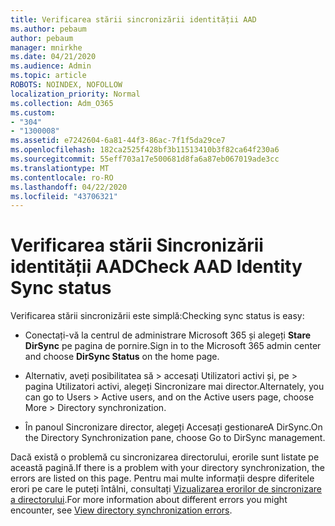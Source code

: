 ```yaml
---
title: Verificarea stării sincronizării identității AAD
ms.author: pebaum
author: pebaum
manager: mnirkhe
ms.date: 04/21/2020
ms.audience: Admin
ms.topic: article
ROBOTS: NOINDEX, NOFOLLOW
localization_priority: Normal
ms.collection: Adm_O365
ms.custom:
- "304"
- "1300008"
ms.assetid: e7242604-6a81-44f3-86ac-7f1f5da29ce7
ms.openlocfilehash: 182ca2525f428bf3b11513410b3f82ca64f230a6
ms.sourcegitcommit: 55eff703a17e500681d8fa6a87eb067019ade3cc
ms.translationtype: MT
ms.contentlocale: ro-RO
ms.lasthandoff: 04/22/2020
ms.locfileid: "43706321"
---
```

# <a name="check-aad-identity-sync-status"></a><span data-ttu-id="a0c84-102">Verificarea stării Sincronizării identității AAD</span><span class="sxs-lookup"><span data-stu-id="a0c84-102">Check AAD Identity Sync status</span></span>

<span data-ttu-id="a0c84-103">Verificarea stării sincronizării este simplă:</span><span class="sxs-lookup"><span data-stu-id="a0c84-103">Checking sync status is easy:</span></span>
  
- <span data-ttu-id="a0c84-104">Conectați-vă la centrul de administrare Microsoft 365 și alegeți **Stare DirSync** pe pagina de pornire.</span><span class="sxs-lookup"><span data-stu-id="a0c84-104">Sign in to the Microsoft 365 admin center and choose **DirSync Status** on the home page.</span></span>

- <span data-ttu-id="a0c84-105">Alternativ, aveți posibilitatea să \> accesați Utilizatori activi și, pe \> pagina Utilizatori activi, alegeți Sincronizare mai director.</span><span class="sxs-lookup"><span data-stu-id="a0c84-105">Alternately, you can go to Users \> Active users, and on the Active users page, choose More \> Directory synchronization.</span></span>

- <span data-ttu-id="a0c84-106">În panoul Sincronizare director, alegeți Accesați gestionareA DirSync.</span><span class="sxs-lookup"><span data-stu-id="a0c84-106">On the Directory Synchronization pane, choose Go to DirSync management.</span></span>

<span data-ttu-id="a0c84-107">Dacă există o problemă cu sincronizarea directorului, erorile sunt listate pe această pagină.</span><span class="sxs-lookup"><span data-stu-id="a0c84-107">If there is a problem with your directory synchronization, the errors are listed on this page.</span></span> <span data-ttu-id="a0c84-108">Pentru mai multe informații despre diferitele erori pe care le puteți întâlni, consultați [Vizualizarea erorilor de sincronizare a directorului](https://docs.microsoft.com//office365/enterprise/identify-directory-synchronization-errors).</span><span class="sxs-lookup"><span data-stu-id="a0c84-108">For more information about different errors you might encounter, see [View directory synchronization errors](https://docs.microsoft.com//office365/enterprise/identify-directory-synchronization-errors).</span></span>
  